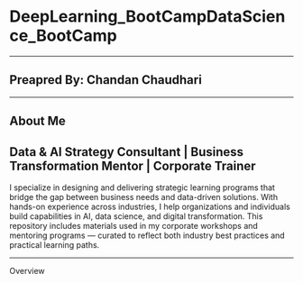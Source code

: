 # DeepLearning_BootCampDataScience_BootCamp
---
## Preapred By: Chandan Chaudhari
---
## About Me

Data & AI Strategy Consultant | Business Transformation Mentor | Corporate Trainer
---

I specialize in designing and delivering strategic learning programs that bridge the gap between business needs and data-driven solutions. With hands-on experience across industries, I help organizations and individuals build capabilities in AI, data science, and digital transformation. This repository includes materials used in my corporate workshops and mentoring programs — curated to reflect both industry best practices and practical learning paths.

---

Overview
